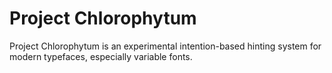 # Project Chlorophytum

Project Chlorophytum is an experimental intention-based hinting system for modern typefaces, especially variable fonts.
